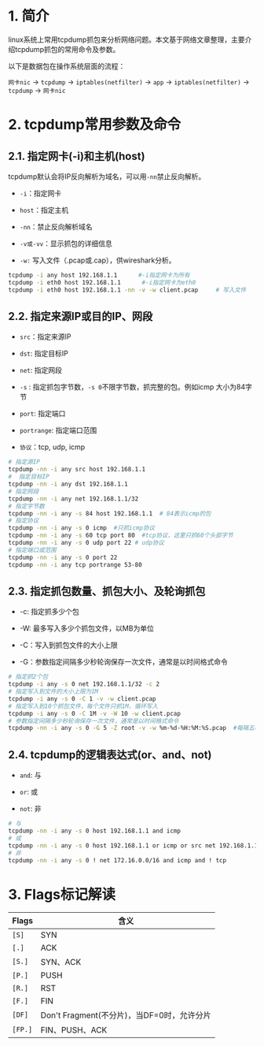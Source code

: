 # 1. 简介

linux系统上常用tcpdump抓包来分析网络问题。本文基于网络文章整理，主要介绍tcpdump抓包的常用命令及参数。

以下是数据包在操作系统层面的流程：

`网卡nic` -> `tcpdump` -> `iptables(netfilter)` -> `app` -> `iptables(netfilter)` -> `tcpdump` -> `网卡nic`

# 2. tcpdump常用参数及命令

## 2.1. 指定网卡(-i)和主机(host)

tcpdump默认会将IP反向解析为域名，可以用`-nn`禁止反向解析。

- `-i`：指定网卡

- `host`：指定主机

- `-nn`：禁止反向解析域名

- `-v或-vv`：显示抓包的详细信息

- `-w:` 写入文件（.pcap或.cap），供wireshark分析。

```bash
tcpdump -i any host 192.168.1.1      #-i指定网卡为所有
tcpdump -i eth0 host 192.168.1.1      #-i指定网卡为eth0
tcpdump -i eth0 host 192.168.1.1 -nn -v -w client.pcap     # 写入文件
```

## 2.2. 指定来源IP或目的IP、网段

- `src`：指定来源IP

- `dst`: 指定目标IP

- `net`: 指定网段

- `-s` : 指定抓包字节数，`-s 0`不限字节数，抓完整的包。例如icmp 大小为84字节

- `port`: 指定端口

- `portrange`: 指定端口范围

- `协议`：tcp, udp, icmp

```bash
# 指定源IP
tcpdump -nn -i any src host 192.168.1.1 
#  指定目标IP
tcpdump -nn -i any dst 192.168.1.1 
# 指定网段
tcpdump -nn -i any net 192.168.1.1/32
# 指定字节数
tcpdump -nn -i any -s 84 host 192.168.1.1  # 84表示icmp的包
# 指定协议
tcpdump -nn -i any -s 0 icmp  #只抓icmp协议
tcpdump -nn -i any -s 60 tcp port 80  #tcp协议，这里只抓60个头部字节
tcpdump -nn -i any -s 0 udp port 22 # udp协议
# 指定端口或范围
tcpdump -nn -i any -s 0 port 22
tcpdump -nn -i any tcp portrange 53-80 
```

## 2.3. 指定抓包数量、抓包大小、及轮询抓包

- -c: 指定抓多少个包

- -W: 最多写入多少个抓包文件，以MB为单位

- -C：写入到抓包文件的大小上限

- -G：参数指定间隔多少秒轮询保存一次文件，通常是以时间格式命令

```bash
# 指定抓2个包
tcpdump -i any -s 0 net 192.168.1.1/32 -c 2
# 指定写入到文件的大小上限为1M
tcpdump -i any -s 0 -C 1 -v -w client.pcap
# 指定写入到10个抓包文件，每个文件只抓1M，循环写入
tcpdump -i any -s 0 -C 1M -v -W 10 -w client.pcap
# 参数指定间隔多少秒轮询保存一次文件，通常是以时间格式命令
tcpdump -nn -i any -s 0 -G 5 -Z root -v -w %m-%d-%H:%M:%S.pcap  #每隔五秒保存一次文件
```

## 2.4. tcpdump的逻辑表达式(or、and、not)

- `and`: 与

- `or`: 或

- `not`: 非

```bash
# 与
tcpdump -nn -i any -s 0 host 192.168.1.1 and icmp
# 或
tcpdump -nn -i any -s 0 host 192.168.1.1 or icmp or src net 192.168.1.1/32 
# 非
tcpdump -nn -i any -s 0 ! net 172.16.0.0/16 and icmp and ! tcp
```

# 3. Flags标记解读

| Flags   | 含义                              |
| ------- | ------------------------------- |
| `[S]`   | SYN                             |
| `[.]`   | ACK                             |
| `[S.]`  | SYN、ACK                         |
| `[P.]`  | PUSH                            |
| `[R.]`  | RST                             |
| `[F.]`  | FIN                             |
| `[DF]`  | Don't Fragment(不分片)，当DF=0时，允许分片 |
| `[FP.]` | FIN、PUSH、ACK                    |
